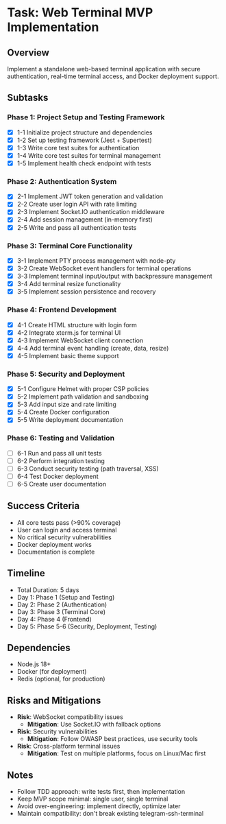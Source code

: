 # Task: Web Terminal MVP Implementation

## Overview
Implement a standalone web-based terminal application with secure authentication, real-time terminal access, and Docker deployment support.

## Subtasks

### Phase 1: Project Setup and Testing Framework
- [x] 1-1 Initialize project structure and dependencies
- [x] 1-2 Set up testing framework (Jest + Supertest)
- [x] 1-3 Write core test suites for authentication
- [x] 1-4 Write core test suites for terminal management
- [x] 1-5 Implement health check endpoint with tests

### Phase 2: Authentication System
- [x] 2-1 Implement JWT token generation and validation
- [x] 2-2 Create user login API with rate limiting
- [x] 2-3 Implement Socket.IO authentication middleware
- [x] 2-4 Add session management (in-memory first)
- [x] 2-5 Write and pass all authentication tests

### Phase 3: Terminal Core Functionality
- [x] 3-1 Implement PTY process management with node-pty
- [x] 3-2 Create WebSocket event handlers for terminal operations
- [x] 3-3 Implement terminal input/output with backpressure management
- [x] 3-4 Add terminal resize functionality
- [x] 3-5 Implement session persistence and recovery

### Phase 4: Frontend Development
- [x] 4-1 Create HTML structure with login form
- [x] 4-2 Integrate xterm.js for terminal UI
- [x] 4-3 Implement WebSocket client connection
- [x] 4-4 Add terminal event handling (create, data, resize)
- [x] 4-5 Implement basic theme support

### Phase 5: Security and Deployment
- [x] 5-1 Configure Helmet with proper CSP policies
- [x] 5-2 Implement path validation and sandboxing
- [x] 5-3 Add input size and rate limiting
- [x] 5-4 Create Docker configuration
- [x] 5-5 Write deployment documentation

### Phase 6: Testing and Validation
- [ ] 6-1 Run and pass all unit tests
- [ ] 6-2 Perform integration testing
- [ ] 6-3 Conduct security testing (path traversal, XSS)
- [ ] 6-4 Test Docker deployment
- [ ] 6-5 Create user documentation

## Success Criteria
- All core tests pass (>90% coverage)
- User can login and access terminal
- No critical security vulnerabilities
- Docker deployment works
- Documentation is complete

## Timeline
- Total Duration: 5 days
- Day 1: Phase 1 (Setup and Testing)
- Day 2: Phase 2 (Authentication)
- Day 3: Phase 3 (Terminal Core)
- Day 4: Phase 4 (Frontend)
- Day 5: Phase 5-6 (Security, Deployment, Testing)

## Dependencies
- Node.js 18+
- Docker (for deployment)
- Redis (optional, for production)

## Risks and Mitigations
- **Risk**: WebSocket compatibility issues
  - **Mitigation**: Use Socket.IO with fallback options
- **Risk**: Security vulnerabilities
  - **Mitigation**: Follow OWASP best practices, use security tools
- **Risk**: Cross-platform terminal issues
  - **Mitigation**: Test on multiple platforms, focus on Linux/Mac first

## Notes
- Follow TDD approach: write tests first, then implementation
- Keep MVP scope minimal: single user, single terminal
- Avoid over-engineering: implement directly, optimize later
- Maintain compatibility: don't break existing telegram-ssh-terminal